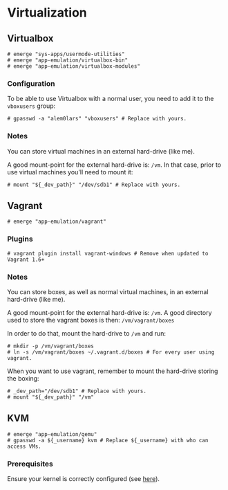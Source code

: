 # Virtualization

## Virtualbox

```ShellSession
# emerge "sys-apps/usermode-utilities"
# emerge "app-emulation/virtualbox-bin"
# emerge "app-emulation/virtualbox-modules"
```

### Configuration

To be able to use Virtualbox with a normal user, you need to add it to
the `vboxusers` group:

```ShellSession
# gpasswd -a "alem0lars" "vboxusers" # Replace with yours.
```

### Notes

You can store virtual machines in an external hard-drive (like me).

A good mount-point for the external hard-drive is: `/vm`.
In that case, prior to use virtual machines you'll need to mount it:

```ShellSession
# mount "${_dev_path}" "/dev/sdb1" # Replace with yours.
```

## Vagrant

```ShellSession
# emerge "app-emulation/vagrant"
```

### Plugins

```ShellSession
# vagrant plugin install vagrant-windows # Remove when updated to Vagrant 1.6+
```

### Notes

You can store boxes, as well as normal virtual machines, in an external
hard-drive (like me).

A good mount-point for the external hard-drive is: `/vm`.
A good directory used to store the vagrant boxes is then: `/vm/vagrant/boxes`

In order to do that, mount the hard-drive to `/vm` and run:

```ShellSession
# mkdir -p /vm/vagrant/boxes
# ln -s /vm/vagrant/boxes ~/.vagrant.d/boxes # For every user using vagrant.
```

When you want to use vagrant, remember to mount the hard-drive storing the
boxing:

```ShellSession
# _dev_path="/dev/sdb1" # Replace with yours.
# mount "${_dev_path}" "/vm"
```

## KVM

```ShellSession
# emerge "app-emulation/qemu"
# gpasswd -a ${_username} kvm # Replace ${_username} with who can access VMs.
```

### Prerequisites

Ensure your kernel is correctly configured (see
[here](https://wiki.gentoo.org/wiki/QEMU)).
